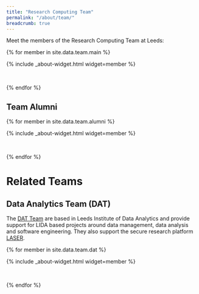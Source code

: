 ```yaml
---
title: "Research Computing Team"
permalink: "/about/team/"
breadcrumb: true
---
```


Meet the members of the Research Computing Team at Leeds:

{% for member in site.data.team.main %}

  {% include _about-widget.html widget=member %}

  <br>

{% endfor %}

## Team Alumni

{% for member in site.data.team.alumni %}

  {% include _about-widget.html widget=member %}

  <br>

{% endfor %}

# Related Teams

## Data Analytics Team (DAT)

The [DAT Team](https://lida.leeds.ac.uk/data-analytics-team/) are based in Leeds Institute of Data Analytics and provide support for LIDA based projects around data management, data analysis and software engineering. They also support the secure research platform [LASER](https://lida-data-analytics-team.github.io/laserdocs/). 

{% for member in site.data.team.dat %}

  {% include _about-widget.html widget=member %}

  <br>

{% endfor %}